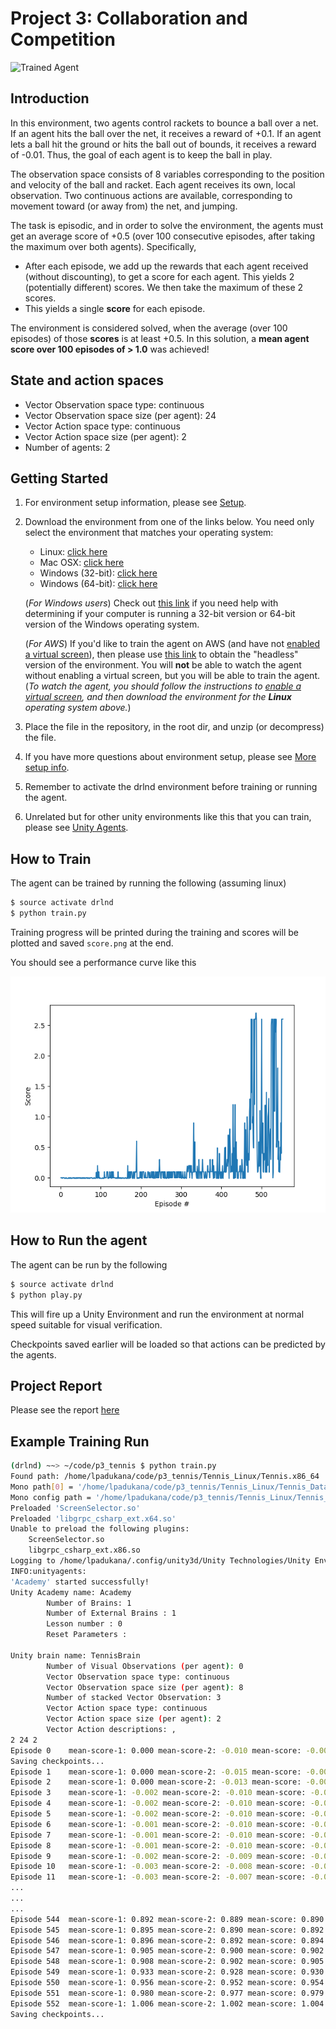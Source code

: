 [//]: # (Image References)

[image1]: https://user-images.githubusercontent.com/10624937/42135623-e770e354-7d12-11e8-998d-29fc74429ca2.gif "Trained Agent"
[image2]: https://user-images.githubusercontent.com/10624937/42135622-e55fb586-7d12-11e8-8a54-3c31da15a90a.gif "Soccer"

# Project 3: Collaboration and Competition

![Trained Agent][image1]

## Introduction

In this environment, two agents control rackets to bounce a ball over a net. If an agent hits the ball over the net, it receives a reward of +0.1.  If an agent lets a ball hit the ground or hits the ball out of bounds, it receives a reward of -0.01.  Thus, the goal of each agent is to keep the ball in play.

The observation space consists of 8 variables corresponding to the position and velocity of the ball and racket. Each agent receives its own, local observation.  Two continuous actions are available, corresponding to movement toward (or away from) the net, and jumping.

The task is episodic, and in order to solve the environment, the agents must get an average score of +0.5 (over 100 consecutive episodes, after taking the maximum over both agents). Specifically,

- After each episode, we add up the rewards that each agent received (without discounting), to get a score for each agent. This yields 2 (potentially different) scores. We then take the maximum of these 2 scores.
- This yields a single **score** for each episode.

The environment is considered solved, when the average (over 100 episodes) of those **scores** is at least +0.5. In this solution, a **mean agent score over 100 episodes of > 1.0** was achieved!

## State and action spaces

- Vector Observation space type: continuous
- Vector Observation space size (per agent): 24
- Vector Action space type: continuous
- Vector Action space size (per agent): 2
- Number of agents: 2

## Getting Started

1. For environment setup information, please see [Setup](https://github.com/udacity/deep-reinforcement-learning#dependencies).

2. Download the environment from one of the links below.  You need only select the environment that matches your operating system:
    - Linux: [click here](https://s3-us-west-1.amazonaws.com/udacity-drlnd/P3/Tennis/Tennis_Linux.zip)
    - Mac OSX: [click here](https://s3-us-west-1.amazonaws.com/udacity-drlnd/P3/Tennis/Tennis.app.zip)
    - Windows (32-bit): [click here](https://s3-us-west-1.amazonaws.com/udacity-drlnd/P3/Tennis/Tennis_Windows_x86.zip)
    - Windows (64-bit): [click here](https://s3-us-west-1.amazonaws.com/udacity-drlnd/P3/Tennis/Tennis_Windows_x86_64.zip)

    (_For Windows users_) Check out [this link](https://support.microsoft.com/en-us/help/827218/how-to-determine-whether-a-computer-is-running-a-32-bit-version-or-64) if you need help with determining if your computer is running a 32-bit version or 64-bit version of the Windows operating system.

    (_For AWS_) If you'd like to train the agent on AWS (and have not [enabled a virtual screen](https://github.com/Unity-Technologies/ml-agents/blob/master/docs/Training-on-Amazon-Web-Service.md)), then please use [this link](https://s3-us-west-1.amazonaws.com/udacity-drlnd/P3/Tennis/Tennis_Linux_NoVis.zip) to obtain the "headless" version of the environment.  You will **not** be able to watch the agent without enabling a virtual screen, but you will be able to train the agent.  (_To watch the agent, you should follow the instructions to [enable a virtual screen](https://github.com/Unity-Technologies/ml-agents/blob/master/docs/Training-on-Amazon-Web-Service.md), and then download the environment for the **Linux** operating system above._)

3. Place the file in the repository, in the root dir, and unzip (or decompress) the file.

4. If you have more questions about environment setup, please see [More setup info](https://github.com/udacity/deep-reinforcement-learning/tree/master/p3_collab-compet#getting-started).

5. Remember to activate the drlnd environment before training or running the agent.

6. Unrelated but for other unity environments like this that you can train, please see [Unity Agents](https://github.com/Unity-Technologies/ml-agents/blob/master/docs/Learning-Environment-Examples.md#tennis).

## How to Train

The agent can be trained by running the following (assuming linux)

```sh
$ source activate drlnd
$ python train.py
```

Training progress will be printed during the training and scores will be plotted and saved `score.png` at the end.

You should see a performance curve like this

![](./score.png)


## How to Run the agent

The agent can be run by the following

```sh
$ source activate drlnd
$ python play.py
```

This will fire up a Unity Environment and run the environment at normal speed suitable for visual verification.

Checkpoints saved earlier will be loaded so that actions can be predicted by the agents.

## Project Report

Please see the report [here](Report.md)

## Example Training Run

```sh
(drlnd) ~~> ~/code/p3_tennis $ python train.py
Found path: /home/lpadukana/code/p3_tennis/Tennis_Linux/Tennis.x86_64
Mono path[0] = '/home/lpadukana/code/p3_tennis/Tennis_Linux/Tennis_Data/Managed'
Mono config path = '/home/lpadukana/code/p3_tennis/Tennis_Linux/Tennis_Data/MonoBleedingEdge/etc'
Preloaded 'ScreenSelector.so'
Preloaded 'libgrpc_csharp_ext.x64.so'
Unable to preload the following plugins:
	ScreenSelector.so
	libgrpc_csharp_ext.x86.so
Logging to /home/lpadukana/.config/unity3d/Unity Technologies/Unity Environment/Player.log
INFO:unityagents:
'Academy' started successfully!
Unity Academy name: Academy
        Number of Brains: 1
        Number of External Brains : 1
        Lesson number : 0
        Reset Parameters :

Unity brain name: TennisBrain
        Number of Visual Observations (per agent): 0
        Vector Observation space type: continuous
        Vector Observation space size (per agent): 8
        Number of stacked Vector Observation: 3
        Vector Action space type: continuous
        Vector Action space size (per agent): 2
        Vector Action descriptions: ,
2 24 2
Episode 0	 mean-score-1: 0.000 mean-score-2: -0.010 mean-score: -0.005
Saving checkpoints...
Episode 1	 mean-score-1: 0.000 mean-score-2: -0.015 mean-score: -0.007
Episode 2	 mean-score-1: 0.000 mean-score-2: -0.013 mean-score: -0.007
Episode 3	 mean-score-1: -0.002 mean-score-2: -0.010 mean-score: -0.006
Episode 4	 mean-score-1: -0.002 mean-score-2: -0.010 mean-score: -0.006
Episode 5	 mean-score-1: -0.002 mean-score-2: -0.010 mean-score: -0.006
Episode 6	 mean-score-1: -0.001 mean-score-2: -0.010 mean-score: -0.006
Episode 7	 mean-score-1: -0.001 mean-score-2: -0.010 mean-score: -0.006
Episode 8	 mean-score-1: -0.001 mean-score-2: -0.010 mean-score: -0.006
Episode 9	 mean-score-1: -0.002 mean-score-2: -0.009 mean-score: -0.005
Episode 10	 mean-score-1: -0.003 mean-score-2: -0.008 mean-score: -0.005
Episode 11	 mean-score-1: -0.003 mean-score-2: -0.007 mean-score: -0.005
...
...
...
Episode 544	 mean-score-1: 0.892 mean-score-2: 0.889 mean-score: 0.890
Episode 545	 mean-score-1: 0.895 mean-score-2: 0.890 mean-score: 0.892
Episode 546	 mean-score-1: 0.896 mean-score-2: 0.892 mean-score: 0.894
Episode 547	 mean-score-1: 0.905 mean-score-2: 0.900 mean-score: 0.902
Episode 548	 mean-score-1: 0.908 mean-score-2: 0.902 mean-score: 0.905
Episode 549	 mean-score-1: 0.933 mean-score-2: 0.928 mean-score: 0.930
Episode 550	 mean-score-1: 0.956 mean-score-2: 0.952 mean-score: 0.954
Episode 551	 mean-score-1: 0.980 mean-score-2: 0.977 mean-score: 0.979
Episode 552	 mean-score-1: 1.006 mean-score-2: 1.002 mean-score: 1.004
Saving checkpoints...
```
